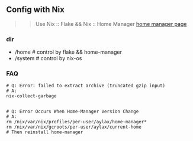 ## Config with Nix

>> Use Nix :: Flake && Nix :: Home Manager
[home manager page](https://github.com/nix-community/home-manager)

### dir
- /home # control by flake && home-manager
- /system # control by nix-os


### FAQ

```
# Q: Error: failed to extract archive (truncated gzip input)
# A: 
nix-collect-garbage


# Q: Error Occurs When Home-Manager Version Change
# A: 
rm /nix/var/nix/profiles/per-user/aylax/home-manager*
rm /nix/var/nix/gcroots/per-user/aylax/current-home
# Then reinstall home-manager

```
